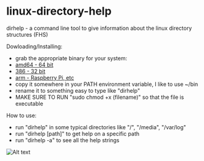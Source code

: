 linux-directory-help
====================

dirhelp - a command line tool to give information about the linux directory structures (FHS)

Dowloading/Installing:
- grab the appropriate binary for your system:
- [amd64 - 64 bit](https://github.com/jrenner/linux-directory-help/raw/master/bin/dirhelp-linux-amd64)
- [386 - 32 bit](https://github.com/jrenner/linux-directory-help/raw/master/bin/dirhelp-linux-386)
- [arm - Raspberry Pi, etc](https://github.com/jrenner/linux-directory-help/raw/master/bin/dirhelp-linux-arm)
- copy it somewhere in your PATH environment variable, I like to use ~/bin
- rename it to something easy to type like "dirhelp"
- MAKE SURE TO RUN "sudo chmod +x (filename)" so that the file is executable

How to use:
- run "dirhelp" in some typical directories like "/", "/media", "/var/log"
- run "dirhelp [path]" to get help on a specific path
- run "dirhelp -a" to see all the help strings

![Alt text](http://github.com/jrenner/linux-directory-help/raw/master/dirhelp.png "screenshot")

